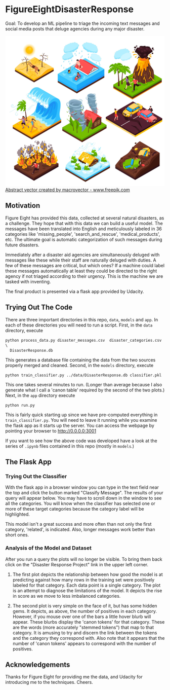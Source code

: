 # FigureEightDisasterResponse

Goal: To develop an ML pipeline to triage the incoming text messages and social media posts that deluge agencies during any major disaster.

![](https://github.com/manifolded/FigureEightDisasterResponse/blob/master/Images/26719.jpg?raw=true)
<a href='https://www.freepik.com/vectors/abstract'>Abstract vector created by macrovector - www.freepik.com</a>

## Motivation

Figure Eight has provided this data, collected at several natural disasters, as a challenge.   They hope that with this data we can build a useful model.  The messages have been translated into English and meticulously labeled in 36 categories like 'missing_people', 'search_and_rescue', 'medical_products', etc.  The ultimate goal is automatic categorization of such messages during future disasters.

Immediately after a disaster aid agencies are simultaneously deluged with messages like these while their staff are naturally deluged with duties.  A few of these messages are critical, but which ones?  If a machine could label these messages automatically at least they could be directed to the right agency if not triaged according to their urgency.  This is the machine we are tasked with inventing.

The final product is presented via a flask app provided by Udacity.

## Trying Out The Code

There are three important directories in this repo, `data`, `models` and `app`.  In each of these directories you will need to run a script.  First, in the `data` directory,  execute

    python process_data.py disaster_messages.csv  disaster_categories.csv \
      DisasterResponse.db

This generates a database file containing the data from the two sources properly merged and cleaned.  Second, in the `models` directory, execute

    python train_classifier.py ../data/DisasterResponse.db classifier.pkl

This one takes several minutes to run.  (Longer than average because I also generate what I call a 'canon table' required by the second of the two plots.)  Next, in the `app` directory execute

    python run.py

This is fairly quick starting up since we have pre-computed everything in `train_classifier.py`.  You will need to leave it running while you examine the flask app as it starts up the server.  You can access the webpage by pointing your browser to http://0.0.0.0:3001

If you want to see how the above code was developed have a look at the series of `.ipynb` files contained in this repo (mostly in `models`.)  

## The Flask App

### Trying Out the Classifier

With the flask app in a browser window you can type in the text field near the top and click the button marked "Classify Message".  The results of your query will appear below.  You may have to scroll down in the window to see all the categories.  You will know when the classifier has selected one or more of these target categories because the category label will be highlighted.  

This model isn't a great success and more often than not only the first category, 'related', is indicated.  Also, longer messages work better than short ones.  

### Analysis of the Model and Dataset

After you run a query the plots will no longer be visible.  To bring them back click on the "Disaster Response Project" link in the upper left corner.

1. The first plot depicts the relationship between how good the model is at predicting against how many rows in the training set were positively labeled for that category.  Each data point is a single category.  The plot is an attempt to diagnose the limitations of the model.  It depicts the rise in score as we move to less imbalanced categories.

2. The second plot is very simple on the face of it, but has some hidden gems.  It depicts, as above, the number of positives in each category.  However, if you mouse over one of the bars a little hover blurb will appear.  These blurbs display the 'canon tokens' for that category.  These are the words (more accurately "stemmed tokens") that map to that category.  It is amusing to try and discern the link between the tokens and the category they correspond with.  Also note that it appears that the number of 'canon tokens' appears to correspond with the number of positives.

## Acknowledgements

Thanks for Figure Eight for providing me the data, and Udacity for introducing me to the techniques.  Cheers.
